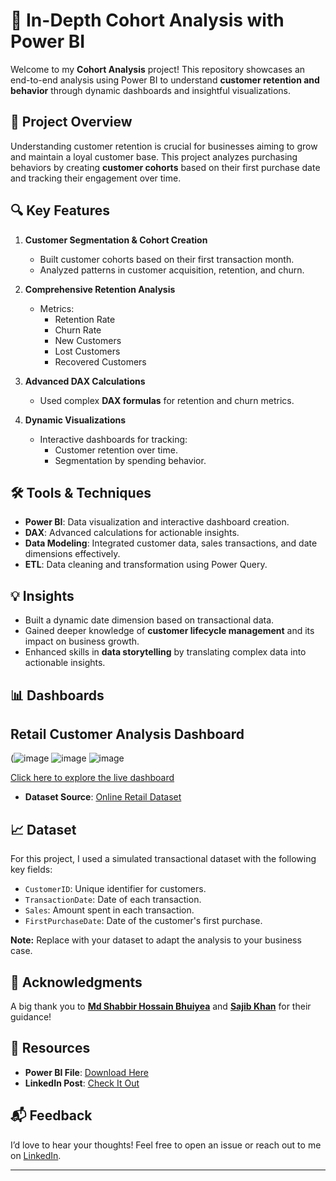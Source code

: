# 🚀 In-Depth Cohort Analysis with Power BI  

Welcome to my **Cohort Analysis** project! This repository showcases an end-to-end analysis using Power BI to understand **customer retention and behavior** through dynamic dashboards and insightful visualizations.  

## 📝 Project Overview  

Understanding customer retention is crucial for businesses aiming to grow and maintain a loyal customer base. This project analyzes purchasing behaviors by creating **customer cohorts** based on their first purchase date and tracking their engagement over time.  

## 🔍 Key Features  

1. **Customer Segmentation & Cohort Creation**  
   - Built customer cohorts based on their first transaction month.  
   - Analyzed patterns in customer acquisition, retention, and churn.  

2. **Comprehensive Retention Analysis**  
   - Metrics:  
     - Retention Rate  
     - Churn Rate  
     - New Customers  
     - Lost Customers  
     - Recovered Customers  

3. **Advanced DAX Calculations**  
   - Used complex **DAX formulas** for retention and churn metrics.  

4. **Dynamic Visualizations**  
   - Interactive dashboards for tracking:  
     - Customer retention over time.  
     - Segmentation by spending behavior.  

## 🛠️ Tools & Techniques  

- **Power BI**: Data visualization and interactive dashboard creation.  
- **DAX**: Advanced calculations for actionable insights.  
- **Data Modeling**: Integrated customer data, sales transactions, and date dimensions effectively.  
- **ETL**: Data cleaning and transformation using Power Query.  

## 💡 Insights  

- Built a dynamic date dimension based on transactional data.  
- Gained deeper knowledge of **customer lifecycle management** and its impact on business growth.  
- Enhanced skills in **data storytelling** by translating complex data into actionable insights.  

## 📊 Dashboards  

## Retail Customer Analysis Dashboard  
(![image](https://github.com/user-attachments/assets/b57b296b-799e-48a9-9a72-12711778bd8f)
![image](https://github.com/user-attachments/assets/7907b5e9-6165-46f6-8bd3-d0f744a5b59e)
![image](https://github.com/user-attachments/assets/620c564f-44c7-40f0-946d-f5fd72526972)



[Click here to explore the live dashboard](https://app.powerbi.com/view?r=eyJrIjoiZTIxODkyMDAtNWJlZi00YjY3LWJlYzItNTE2ZTA1MjVkYTNlIiwidCI6IjM0YmVhMGY1LTRlNmMtNDdjZC05NjFmLTIxMjA1ZGYxMjQ1MSIsImMiOjEwfQ%3D%3D)


- **Dataset Source**: [Online Retail Dataset](https://archive.ics.uci.edu/dataset/352/online+retail)  

## 📈 Dataset  

For this project, I used a simulated transactional dataset with the following key fields:  
- `CustomerID`: Unique identifier for customers.  
- `TransactionDate`: Date of each transaction.  
- `Sales`: Amount spent in each transaction.  
- `FirstPurchaseDate`: Date of the customer's first purchase.  

**Note:** Replace with your dataset to adapt the analysis to your business case.  

## 🌟 Acknowledgments  

A big thank you to **[Md Shabbir Hossain Bhuiyea](https://linkedin.com/in/mdshabbirhossain)** and **[Sajib Khan](https://linkedin.com/in/sajibkhan)** for their guidance!  

## 🔗 Resources  

- **Power BI File**: [Download Here](https://github.com/nahidul12345/Cohort_Analysis/blob/main/Retail%20Customer%20Analysis.pbix)  
- **LinkedIn Post**: [Check It Out](https://lnkd.in/dTfzpQ7X)  

## 📬 Feedback  

I’d love to hear your thoughts! Feel free to open an issue or reach out to me on [LinkedIn](https://linkedin.com/in/linsonabah).  

---


